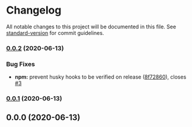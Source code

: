 # Changelog

All notable changes to this project will be documented in this file. See [standard-version](https://github.com/conventional-changelog/standard-version) for commit guidelines.

### [0.0.2](https://github.com/jairovg/commitizen-test/compare/v0.0.1...v0.0.2) (2020-06-13)


### Bug Fixes

* **npm:** prevent husky hooks to be verified on release ([8f72860](https://github.com/jairovg/commitizen-test/commit/8f72860316a4f22b04e32a7913b60b33ef426675)), closes [#3](https://github.com/jairovg/commitizen-test/issues/3)

### [0.0.1](https://github.com/jairovg/commitizen-test/compare/v0.0.0...v0.0.1) (2020-06-13)

## 0.0.0 (2020-06-13)
